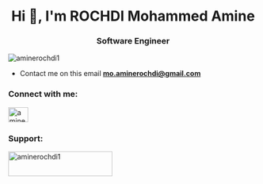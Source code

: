 <h1 align="center">Hi 👋, I'm ROCHDI Mohammed Amine</h1>
<h3 align="center">Software Engineer</h3>

<p align="left"> <img src="https://komarev.com/ghpvc/?username=aminerochdi1&label=Profile%20views&color=0e75b6&style=flat" alt="aminerochdi1" /> </p>

- Contact me on this email **mo.aminerochdi@gmail.com**

<h3 align="left">Connect with me:</h3>
<p align="left">
<a href="https://topmate.io/mohammed_amine_rochdi" target="blank"><img align="center" src="https://raw.githubusercontent.com/rahuldkjain/github-profile-readme-generator/master/src/images/icons/Social/instagram.svg" alt="aminerochdi" height="30" width="40" /></a>
</p>

<h3 align="left">Support:</h3>
<p><a href="https://www.buymeacoffee.com/aminerochdi1"> <img align="left" src="https://cdn.buymeacoffee.com/buttons/v2/default-yellow.png" height="50" width="210" alt="aminerochdi1" /></a></p><br><br>

